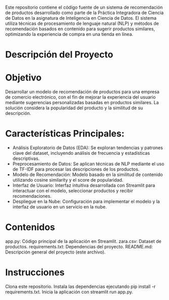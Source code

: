 Este repositorio contiene el código fuente de un sistema de recomendación de productos desarrollado como parte de la Práctica Integradora de Ciencia de Datos en la asignatura de Inteligencia en Ciencia de Datos. El sistema utiliza técnicas de procesamiento de lenguaje natural (NLP) y métodos de recomendación basados en contenido para sugerir productos similares, optimizando la experiencia de compra en una tienda en línea.

# Descripción del Proyecto
# Objetivo
Desarrollar un modelo de recomendación de productos para una empresa de comercio electrónico, con el fin de mejorar la experiencia del usuario mediante sugerencias personalizadas basadas en productos similares. La solución considera la popularidad del producto y la similitud de su descripción.

# Características Principales: 
- Análisis Exploratorio de Datos (EDA): Se exploran tendencias y patrones clave del dataset, incluyendo análisis de frecuencia y estadísticas descriptivas.
- Preprocesamiento de Datos: Se aplican técnicas de NLP mediante el uso de TF-IDF para procesar las descripciones de los productos.
- Modelo de Recomendación: Modelo basado en la similitud de contenido utilizando cosine similarity y el score de popularidad.
- Interfaz de Usuario: Interfaz intuitiva desarrollada con Streamlit para interactuar con el modelo, seleccionar productos y recibir recomendaciones.
- Despliegue en la Nube: Configuración para implementar el modelo y la interfaz de usuario en un servicio en la nube.
  
# Contenidos
app.py: Código principal de la aplicación en Streamlit.
zara.csv: Dataset de productos.
requirements.txt: Dependencias del proyecto.
README.md: Descripción general del proyecto (este archivo).

# Instrucciones
Clona este repositorio.
Instala las dependencias ejecutando pip install -r requirements.txt.
Inicia la aplicación con streamlit run app.py.


